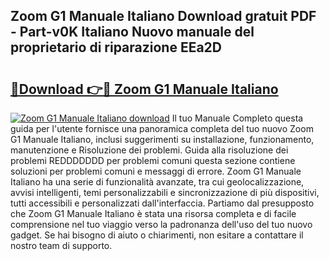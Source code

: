 ## Zoom G1 Manuale Italiano Download gratuit PDF - Part-v0K Italiano Nuovo manuale del proprietario di riparazione EEa2D

# <h2><a href="http://dfaig48.blite.top/?on=Zoom+G1+Manuale+Italiano">🔗Download 👉🔴 Zoom G1 Manuale Italiano</a></h2>

[![Zoom G1 Manuale Italiano download](https://i.imgur.com/lujVjoI.png)](http://dfaig48.blite.top/?on=Zoom+G1+Manuale+Italiano)
Il tuo Manuale Completo questa guida per l'utente fornisce una panoramica completa del tuo nuovo Zoom G1 Manuale Italiano, inclusi suggerimenti su installazione, funzionamento, manutenzione e Risoluzione dei problemi. Guida alla risoluzione dei problemi REDDDDDDD per problemi comuni questa sezione contiene soluzioni per problemi comuni e messaggi di errore. Zoom G1 Manuale Italiano ha una serie di funzionalità avanzate, tra cui geolocalizzazione, avvisi intelligenti, temi personalizzabili e sincronizzazione di più dispositivi, tutti accessibili e personalizzati dall'interfaccia. Partiamo dal presupposto che Zoom G1 Manuale Italiano è stata una risorsa completa e di facile comprensione nel tuo viaggio verso la padronanza dell'uso del tuo nuovo gadget. Se hai bisogno di aiuto o chiarimenti, non esitare a contattare il nostro team di supporto.
